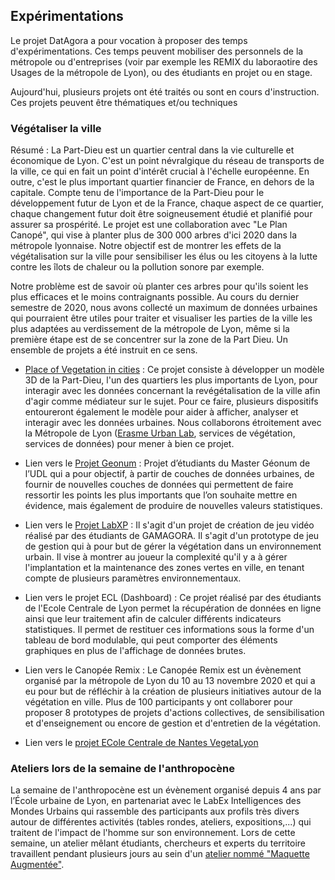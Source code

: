 ## Expérimentations
Le projet DatAgora a pour vocation à proposer des temps d'expérimentations. Ces temps peuvent mobiliser des personnels de la métropole ou d'entreprises (voir par exemple les REMIX du laboraotire des Usages de la métropole de Lyon), ou des étudiants en projet ou en stage. 

Aujourd'hui, plusieurs projets ont été traités ou sont en cours d'instruction. Ces projets peuvent être thématiques et/ou techniques 

### Végétaliser la ville
Résumé : La Part-Dieu est un quartier central dans la vie culturelle et économique de Lyon. C'est un point névralgique du réseau de transports de la ville, ce qui en fait un point d'intérêt crucial à l'échelle européenne. En outre, c'est le plus important quartier financier de France, en dehors de la capitale. Compte tenu de l'importance de la Part-Dieu pour le développement futur de Lyon et de la France, chaque aspect de ce quartier, chaque changement futur doit être soigneusement étudié et planifié pour assurer sa prospérité.
Le projet est une collaboration avec "Le Plan Canopé", qui vise à planter plus de 300 000 arbres d'ici 2020 dans la métropole lyonnaise. Notre objectif est de montrer les effets de la végétalisation sur la ville pour sensibiliser les élus ou les citoyens à la lutte contre les îlots de chaleur ou la pollution sonore par exemple.

Notre problème est de savoir où planter ces arbres pour qu'ils soient les plus efficaces et le moins contraignants possible. Au cours du dernier semestre de 2020, nous avons collecté un maximum de données urbaines qui pourraient être utiles pour traiter et visualiser les parties de la ville les plus adaptées au verdissement de la métropole de Lyon, même si la première étape est de se concentrer sur la zone de la Part Dieu.
Un ensemble de projets a été instruit en ce sens.

- [Place of Vegetation in cities](Vegetalization-Project) : Ce projet consiste à développer un modèle 3D de la Part-Dieu, l'un des quartiers les plus importants de Lyon, pour interagir avec les données concernant la revégétalisation de la ville afin d'agir comme médiateur sur le sujet. Pour ce faire, plusieurs dispositifs entoureront également le modèle pour aider à afficher, analyser et interagir avec les données urbaines. Nous collaborons étroitement avec la Métropole de Lyon ([Erasme Urban Lab](https://www.erasme.org/), services de végétation, services de données) pour mener à bien ce projet.

- Lien vers le [Projet Geonum](geonum_20/Projet_Geonum_20) : Projet d’étudiants du Master Géonum de l’UDL qui a pour objectif, à partir de couches de données urbaines, de fournir de nouvelles couches de données qui permettent de faire ressortir les points les plus importants que l’on souhaite mettre en évidence, mais également de produire de nouvelles valeurs statistiques.

- Lien vers le [Projet LabXP](labxp_20/Projet_Labxp_20) : Il s'agit d'un projet de création de jeu vidéo réalisé par des étudiants de GAMAGORA. Il s'agit d'un prototype de jeu de gestion qui à pour but de gérer la végétation dans un environnement urbain. Il vise à montrer au joueur la complexité qu'il y a à gérer l'implantation et la maintenance des zones vertes en ville, en tenant compte de plusieurs paramètres environnementaux.  

- Lien vers le projet ECL (Dashboard) : Ce projet réalisé par des étudiants de l'Ecole Centrale de Lyon permet la récupération de données en ligne ainsi que leur traitement afin de calculer différents indicateurs statistiques. Il permet de restituer ces informations sous la forme d'un tableau de bord modulable, qui peut comporter des éléments graphiques en plus de l'affichage de données brutes.

- Lien vers le Canopée Remix : Le Canopée Remix est un évènement organisé par la métropole de Lyon du 10 au 13 novembre 2020 et qui a eu pour but de réfléchir à la création de plusieurs initiatives autour de la végétation en ville. Plus de 100 participants y ont collaborer pour proposer 8 prototypes de projets d'actions collectives, de sensibilisation et d'enseignement ou encore de gestion et d'entretien de la végétation.  

- Lien vers le [projet ECole Centrale de Nantes VegetaLyon](vegetalyon/VegetaLyon)

### Ateliers lors de la semaine de l'anthropocène
 La semaine de l'anthropocène est un évènement organisé depuis 4 ans par l’École urbaine de Lyon, en partenariat avec le LabEx Intelligences des Mondes Urbains qui rassemble des participants aux profils très divers autour de différentes activités (tables rondes, ateliers, expositions,...) qui traitent de l'impact de l'homme sur son environnement. Lors de cette semaine, un atelier mêlant étudiants, chercheurs et experts du territoire travaillent pendant plusieurs jours au sein d'un [atelier nommé "Maquette Augmentée"](AteliersMA/AteliersMaquettes).


 
